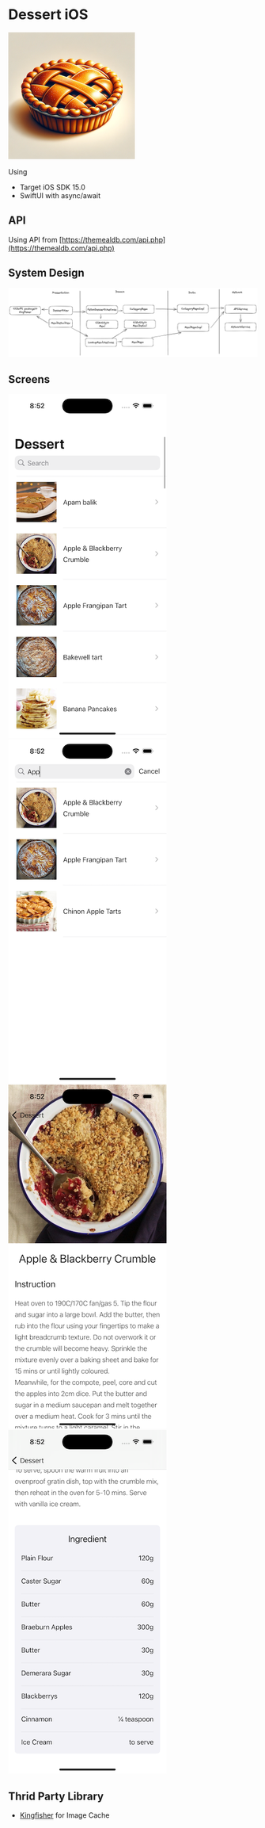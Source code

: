 # Dessert iOS

![](./screenshots/logo.png)

Using 

- Target iOS SDK 15.0
- SwiftUI with async/await


## API

Using API from [https://themealdb.com/api.php](https://themealdb.com/api.php)


## System Design

![](./systemdesign.png)

## Screens

![Home](./screenshots/home.png)
![Filter](./screenshots/filter.png)
![Detail](./screenshots/detail.png)
![Ingredient](./screenshots/ingredient.png)

## Thrid Party Library
- [Kingfisher](https://github.com/onevcat/Kingfisher) for Image Cache

